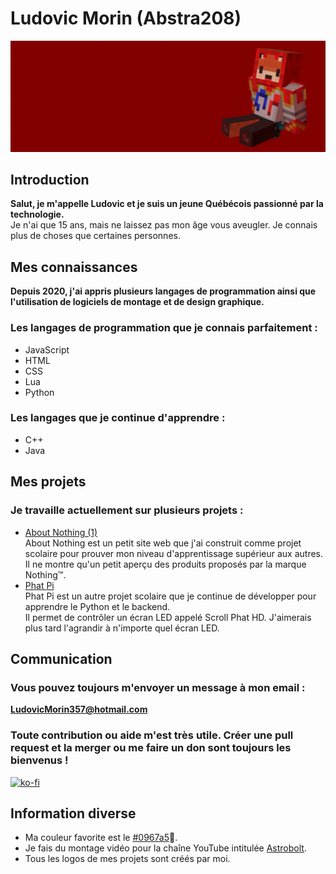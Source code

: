 # Ludovic Morin (Abstra208)
![image](img/untitled.png)
## Introduction
**Salut, je m'appelle Ludovic et je suis un jeune Québécois passionné par la technologie.**<br>
Je n'ai que 15 ans, mais ne laissez pas mon âge vous aveugler. Je connais plus de choses que certaines personnes.
## Mes connaissances
**Depuis 2020, j'ai appris plusieurs langages de programmation ainsi que l'utilisation de logiciels de montage et de design graphique.**
### Les langages de programmation que je connais parfaitement :
- JavaScript
- HTML
- CSS
- Lua
- Python
### Les langages que je continue d'apprendre :
- C++
- Java
## Mes projets
### Je travaille actuellement sur plusieurs projets :
- [About Nothing (1)](https://abstra208.github.io/About-Nothing-1)<br>
About Nothing est un petit site web que j'ai construit comme projet scolaire pour prouver mon niveau d'apprentissage supérieur aux autres.<br>
Il ne montre qu'un petit aperçu des produits proposés par la marque Nothing™.
- [Phat Pi](https://abstra208.github.io/phat-pi)<br>
Phat Pi est un autre projet scolaire que je continue de développer pour apprendre le Python et le backend.<br>
Il permet de contrôler un écran LED appelé Scroll Phat HD. J'aimerais plus tard l'agrandir à n'importe quel écran LED.
## Communication
### Vous pouvez toujours m'envoyer un message à mon email :<br>
**LudovicMorin357@hotmail.com**<br>
### Toute contribution ou aide m'est très utile. Créer une pull request et la merger ou me faire un don sont toujours les bienvenus !<br>
[![ko-fi](https://ko-fi.com/img/githubbutton_sm.svg)](https://ko-fi.com/Q5Q1R3J4Q)
## Information diverse
- Ma couleur favorite est le [#0967a5](https://colors.dopely.top/color-pedia/0967a5)🔵.<br>
- Je fais du montage vidéo pour la chaîne YouTube intitulée [Astrobolt](https://www.youtube.com/@Astrobolt7281).<br>
- Tous les logos de mes projets sont créés par moi.<br>